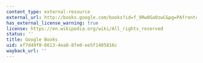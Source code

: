 ```yaml
---
content_type: external-resource
external_url: http://books.google.com/books?id=f_9Rw0Ga0zwC&pg=PAfrontcover
has_external_license_warning: true
license: https://en.wikipedia.org/wiki/All_rights_reserved
status: ''
title: Google Books
uid: ef7d49f0-6613-4ea8-8fe0-ee5f1405816c
wayback_url: ''
---
```

